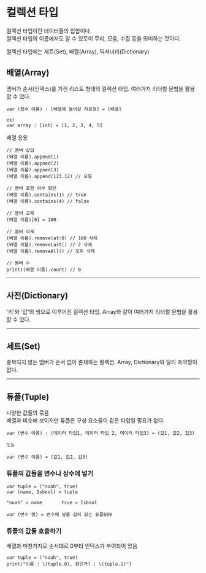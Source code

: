 # 컬렉션 타입
컬렉션 타입이란 데이터들의 집합이다.<br>
컬렉션 타입의 이름에서도 알 수 있듯이 무리, 모음, 수집 등을 의미하는 것이다.

컬렉션 타입에는 세트(Set), 배열(Array), 딕셔너리(Dictionary)

## 배열(Array)
멤버가 순서(인덱스)를 가진 리스트 형태의 컬렉션 타입. 여러가지 리터럴 문법을 활용할 수 있다.

```
var (함수 이름) : [배열에 들어갈 자료형] = [배열]

ex)
var array : [int] = [1, 2, 3, 4, 5]
```
배열 응용
```
// 멤버 삽입
(배열 이름).append(1)
(배열 이름).appned(2)
(배열 이름).appned(3)
(배열 이름).append(123.12) // 오류

// 멤버 포함 여부 확인
(배열 이름).contains(1) // true
(배열 이름).contains(4) // false

// 멤버 교체
(배열 이름)[0] = 100

// 멤버 삭제
(배열 이름).remove(at:0) // 100 삭제
(배열 이름).removeLast() // 2 삭제
(배열 이름).removeAll() // 모두 삭제

// 멤버 수
print((배열 이름).count) // 0
```
-----
## 사전(Dictionary)
'키'와 '값'의 쌍으로 이루어진 컬렉션 타입. Array와 같이 여러가지 리터럴 문법을 활용할 수 있다.

----------------
## 세트(Set)
중복되지 않는 멤버가 순서 없이 존재하는 컬렉션. Array, Dictionary와 달리 축약형이 없다.

-----------
## 튜플(Tuple)
다양한 값들의 묶음<br>
배열과 비슷해 보이지만 튜플은 구성 요소들이 같은 타입일 필요가 없다.
```
var (변수 이름) : (데이터 타입1, 데이터 타입 2, 데이터 타입3) = (값1, 값2, 값3)

또는

var (변수 이름) = (값1, 값2, 값3)
```

### **튜플의 값들을 변수나 상수에 넣기**

```
var tuple = ("noah", true)
var (name, Isbool) = tuple

"noah" > name       true > Isbool

var (변수 명) = 변수에 넣을 값이 있는 튜플089
```

### **튜플의 값들 호출하기**
배열과 마찬가지로 순서대로 0부터 인덱스가 부여되어 있음
```
var tuple = ("noah", true)
print("이름 : \(tuple.0), 참인가? : \(tuple.1)")
```
